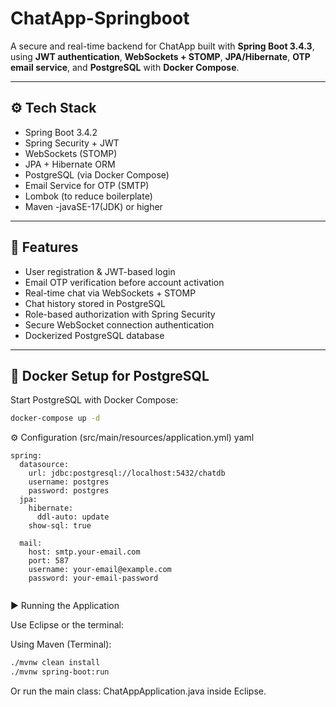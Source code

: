 # ChatApp-Springboot


A secure and real-time backend for ChatApp built with **Spring Boot 3.4.3**, using **JWT authentication**, **WebSockets + STOMP**, **JPA/Hibernate**, **OTP email service**, and **PostgreSQL** with **Docker Compose**.

---

## ⚙️ Tech Stack

- Spring Boot 3.4.2
- Spring Security + JWT
- WebSockets (STOMP)
- JPA + Hibernate ORM
- PostgreSQL (via Docker Compose)
- Email Service for OTP (SMTP)
- Lombok (to reduce boilerplate)
- Maven
-javaSE-17(JDK) or higher
---

## 🚀 Features

- User registration & JWT-based login
- Email OTP verification before account activation
- Real-time chat via WebSockets + STOMP
- Chat history stored in PostgreSQL
- Role-based authorization with Spring Security
- Secure WebSocket connection authentication
- Dockerized PostgreSQL database

---

## 🐳 Docker Setup for PostgreSQL

Start PostgreSQL with Docker Compose:

```bash
docker-compose up -d

```
⚙️ Configuration (src/main/resources/application.yml)
yaml

```
spring:
  datasource:
    url: jdbc:postgresql://localhost:5432/chatdb
    username: postgres
    password: postgres
  jpa:
    hibernate:
      ddl-auto: update
    show-sql: true

  mail:
    host: smtp.your-email.com
    port: 587
    username: your-email@example.com
    password: your-email-password
    
   ```
    
▶️ Running the Application

Use Eclipse or the terminal:

Using Maven (Terminal):

```bash
./mvnw clean install
./mvnw spring-boot:run
```
Or run the main class: ChatAppApplication.java inside Eclipse.



